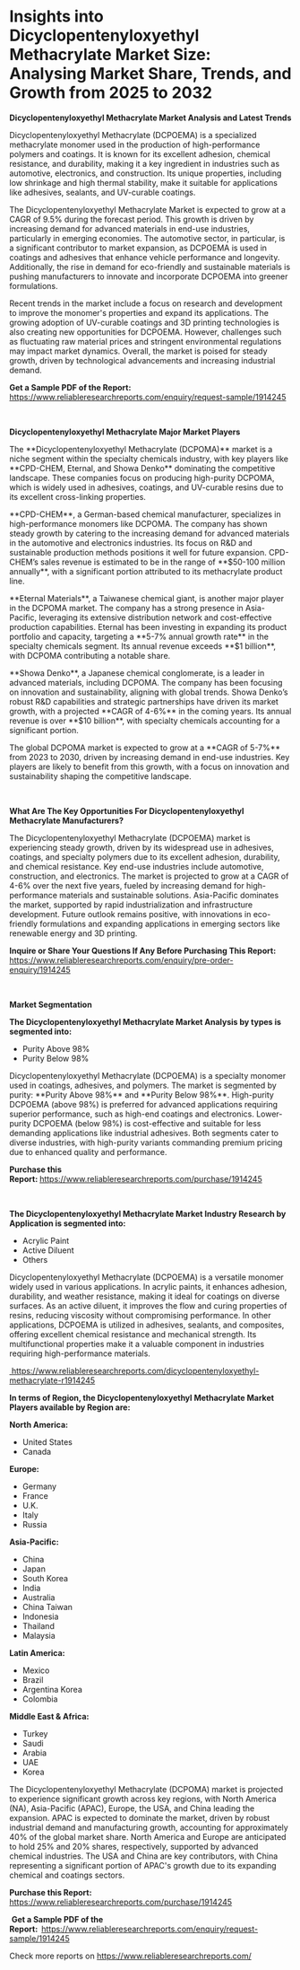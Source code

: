 <p><h1>Insights into Dicyclopentenyloxyethyl Methacrylate Market Size: Analysing Market Share, Trends, and Growth from 2025 to 2032</h1></p><p><strong>Dicyclopentenyloxyethyl Methacrylate Market Analysis and Latest Trends</strong></p>
<p><p>Dicyclopentenyloxyethyl Methacrylate (DCPOEMA) is a specialized methacrylate monomer used in the production of high-performance polymers and coatings. It is known for its excellent adhesion, chemical resistance, and durability, making it a key ingredient in industries such as automotive, electronics, and construction. Its unique properties, including low shrinkage and high thermal stability, make it suitable for applications like adhesives, sealants, and UV-curable coatings.</p><p>The Dicyclopentenyloxyethyl Methacrylate Market is expected to grow at a CAGR of 9.5% during the forecast period. This growth is driven by increasing demand for advanced materials in end-use industries, particularly in emerging economies. The automotive sector, in particular, is a significant contributor to market expansion, as DCPOEMA is used in coatings and adhesives that enhance vehicle performance and longevity. Additionally, the rise in demand for eco-friendly and sustainable materials is pushing manufacturers to innovate and incorporate DCPOEMA into greener formulations.</p><p>Recent trends in the market include a focus on research and development to improve the monomer's properties and expand its applications. The growing adoption of UV-curable coatings and 3D printing technologies is also creating new opportunities for DCPOEMA. However, challenges such as fluctuating raw material prices and stringent environmental regulations may impact market dynamics. Overall, the market is poised for steady growth, driven by technological advancements and increasing industrial demand.</p></p>
<p><strong>Get a Sample PDF of the Report:&nbsp;</strong> <a href="https://www.reliableresearchreports.com/enquiry/request-sample/1914245?utm_campaign=8&utm_medium=2&utm_source=Github&utm_content=ia&utm_term=29012025&utm_id=dicyclopentenyloxyethyl-methacrylate">https://www.reliableresearchreports.com/enquiry/request-sample/1914245</a></p>
<p>&nbsp;</p>
<p><strong>Dicyclopentenyloxyethyl Methacrylate Major Market Players</strong></p>
<p><p>The **Dicyclopentenyloxyethyl Methacrylate (DCPOMA)** market is a niche segment within the specialty chemicals industry, with key players like **CPD-CHEM, Eternal, and Showa Denko** dominating the competitive landscape. These companies focus on producing high-purity DCPOMA, which is widely used in adhesives, coatings, and UV-curable resins due to its excellent cross-linking properties.</p><p>**CPD-CHEM**, a German-based chemical manufacturer, specializes in high-performance monomers like DCPOMA. The company has shown steady growth by catering to the increasing demand for advanced materials in the automotive and electronics industries. Its focus on R&D and sustainable production methods positions it well for future expansion. CPD-CHEM’s sales revenue is estimated to be in the range of **$50-100 million annually**, with a significant portion attributed to its methacrylate product line.</p><p>**Eternal Materials**, a Taiwanese chemical giant, is another major player in the DCPOMA market. The company has a strong presence in Asia-Pacific, leveraging its extensive distribution network and cost-effective production capabilities. Eternal has been investing in expanding its product portfolio and capacity, targeting a **5-7% annual growth rate** in the specialty chemicals segment. Its annual revenue exceeds **$1 billion**, with DCPOMA contributing a notable share.</p><p>**Showa Denko**, a Japanese chemical conglomerate, is a leader in advanced materials, including DCPOMA. The company has been focusing on innovation and sustainability, aligning with global trends. Showa Denko’s robust R&D capabilities and strategic partnerships have driven its market growth, with a projected **CAGR of 4-6%** in the coming years. Its annual revenue is over **$10 billion**, with specialty chemicals accounting for a significant portion.</p><p>The global DCPOMA market is expected to grow at a **CAGR of 5-7%** from 2023 to 2030, driven by increasing demand in end-use industries. Key players are likely to benefit from this growth, with a focus on innovation and sustainability shaping the competitive landscape.</p></p>
<p>&nbsp;</p>
<p><strong>What Are The Key Opportunities For Dicyclopentenyloxyethyl Methacrylate Manufacturers?</strong></p>
<p><p>The Dicyclopentenyloxyethyl Methacrylate (DCPOEMA) market is experiencing steady growth, driven by its widespread use in adhesives, coatings, and specialty polymers due to its excellent adhesion, durability, and chemical resistance. Key end-use industries include automotive, construction, and electronics. The market is projected to grow at a CAGR of 4-6% over the next five years, fueled by increasing demand for high-performance materials and sustainable solutions. Asia-Pacific dominates the market, supported by rapid industrialization and infrastructure development. Future outlook remains positive, with innovations in eco-friendly formulations and expanding applications in emerging sectors like renewable energy and 3D printing.</p></p>
<p><strong>Inquire or Share Your Questions If Any Before Purchasing This Report:</strong> <a href="https://www.reliableresearchreports.com/enquiry/pre-order-enquiry/1914245?utm_campaign=8&utm_medium=2&utm_source=Github&utm_content=ia&utm_term=29012025&utm_id=dicyclopentenyloxyethyl-methacrylate">https://www.reliableresearchreports.com/enquiry/pre-order-enquiry/1914245</a></p>
<p>&nbsp;</p>
<p><strong>Market Segmentation</strong></p>
<p><strong>The Dicyclopentenyloxyethyl Methacrylate Market Analysis by types is segmented into:</strong></p>
<p><ul><li>Purity Above 98%</li><li>Purity Below 98%</li></ul></p>
<p><p>Dicyclopentenyloxyethyl Methacrylate (DCPOEMA) is a specialty monomer used in coatings, adhesives, and polymers. The market is segmented by purity: **Purity Above 98%** and **Purity Below 98%**. High-purity DCPOEMA (above 98%) is preferred for advanced applications requiring superior performance, such as high-end coatings and electronics. Lower-purity DCPOEMA (below 98%) is cost-effective and suitable for less demanding applications like industrial adhesives. Both segments cater to diverse industries, with high-purity variants commanding premium pricing due to enhanced quality and performance.</p></p>
<p><strong>Purchase this Report:&nbsp;</strong><a href="https://www.reliableresearchreports.com/purchase/1914245?utm_campaign=8&utm_medium=2&utm_source=Github&utm_content=ia&utm_term=29012025&utm_id=dicyclopentenyloxyethyl-methacrylate">https://www.reliableresearchreports.com/purchase/1914245</a></p>
<p>&nbsp;</p>
<p><strong>The Dicyclopentenyloxyethyl Methacrylate Market Industry Research by Application is segmented into:</strong></p>
<p><ul><li>Acrylic Paint</li><li>Active Diluent</li><li>Others</li></ul></p>
<p><p>Dicyclopentenyloxyethyl Methacrylate (DCPOEMA) is a versatile monomer widely used in various applications. In acrylic paints, it enhances adhesion, durability, and weather resistance, making it ideal for coatings on diverse surfaces. As an active diluent, it improves the flow and curing properties of resins, reducing viscosity without compromising performance. In other applications, DCPOEMA is utilized in adhesives, sealants, and composites, offering excellent chemical resistance and mechanical strength. Its multifunctional properties make it a valuable component in industries requiring high-performance materials.</p></p>
<p><a href="https://www.reliableresearchreports.com/dicyclopentenyloxyethyl-methacrylate-r1914245?utm_campaign=8&utm_medium=2&utm_source=Github&utm_content=ia&utm_term=29012025&utm_id=dicyclopentenyloxyethyl-methacrylate">&nbsp;https://www.reliableresearchreports.com/dicyclopentenyloxyethyl-methacrylate-r1914245</a></p>
<p><strong>In terms of Region, the Dicyclopentenyloxyethyl Methacrylate Market Players available by Region are:</strong></p>
<p>
    <p> <strong> North America: </strong>
        <ul>
            <li>United States</li>
            <li>Canada</li>
        </ul>
        </p> 
    <p> <strong> Europe: </strong>
        <ul>
            <li>Germany</li>
            <li>France</li>
            <li>U.K.</li>
            <li>Italy</li>
            <li>Russia</li>
        </ul>
        </p> 
    <p> <strong> Asia-Pacific: </strong>
        <ul>
            <li>China</li>
            <li>Japan</li>
            <li>South Korea</li>
            <li>India</li>
            <li>Australia</li>
            <li>China Taiwan</li>
            <li>Indonesia</li>
            <li>Thailand</li>
            <li>Malaysia</li>
        </ul>
        </p> 
    <p> <strong> Latin America: </strong>
        <ul>
            <li>Mexico</li>
            <li>Brazil</li>
            <li>Argentina Korea</li>
            <li>Colombia</li>
        </ul>
        </p> 
    <p> <strong> Middle East & Africa: </strong>
        <ul>
            <li>Turkey</li>
            <li>Saudi</li>
            <li>Arabia</li>
            <li>UAE</li>
            <li>Korea</li>
        </ul>
    </p>
    </p>
<p><p>The Dicyclopentenyloxyethyl Methacrylate (DCPOMA) market is projected to experience significant growth across key regions, with North America (NA), Asia-Pacific (APAC), Europe, the USA, and China leading the expansion. APAC is expected to dominate the market, driven by robust industrial demand and manufacturing growth, accounting for approximately 40% of the global market share. North America and Europe are anticipated to hold 25% and 20% shares, respectively, supported by advanced chemical industries. The USA and China are key contributors, with China representing a significant portion of APAC's growth due to its expanding chemical and coatings sectors.</p></p>
<p><strong>Purchase this Report: </strong><a href="https://www.reliableresearchreports.com/purchase/1914245?utm_campaign=8&utm_medium=2&utm_source=Github&utm_content=ia&utm_term=29012025&utm_id=dicyclopentenyloxyethyl-methacrylate">https://www.reliableresearchreports.com/purchase/1914245</a></p>
<p>&nbsp;<strong>Get a Sample PDF of the Report:&nbsp;&nbsp;</strong><a href="https://www.reliableresearchreports.com/enquiry/request-sample/1914245?utm_campaign=8&utm_medium=2&utm_source=Github&utm_content=ia&utm_term=29012025&utm_id=dicyclopentenyloxyethyl-methacrylate">https://www.reliableresearchreports.com/enquiry/request-sample/1914245</a></p>
<p><strong></strong></p>
<p>Check more reports on <a href="https://www.reliableresearchreports.com/?utm_campaign=8&utm_medium=2&utm_source=Github&utm_content=ia&utm_term=29012025&utm_id=dicyclopentenyloxyethyl-methacrylate">https://www.reliableresearchreports.com/</a></p>